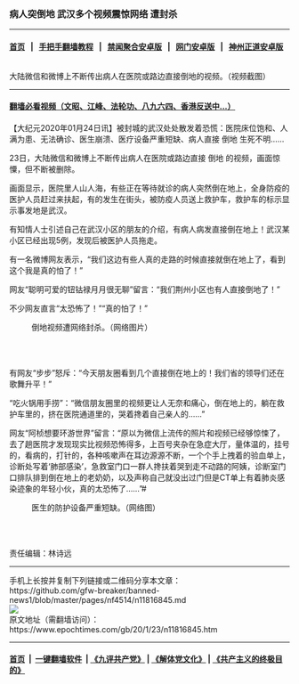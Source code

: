 ### 病人突倒地 武汉多个视频震惊网络 遭封杀
------------------------

#### [首页](https://github.com/gfw-breaker/banned-news1/blob/master/README.md) &nbsp;&nbsp;|&nbsp;&nbsp; [手把手翻墙教程](https://github.com/gfw-breaker/guides/wiki) &nbsp;&nbsp;|&nbsp;&nbsp; [禁闻聚合安卓版](https://github.com/gfw-breaker/bn-android) &nbsp;&nbsp;|&nbsp;&nbsp; [网门安卓版](https://github.com/oGate2/oGate) &nbsp;&nbsp;|&nbsp;&nbsp; [神州正道安卓版](https://github.com/SzzdOgate/update) 



<div><img alt="" class="aligncenter wp-post-image" src="https://i.epochtimes.com/assets/uploads/2020/01/Untitled-2-4-600x400.jpg"/>
<div class="red16 caption">
 <p>
  大陆微信和微博上不断传出病人在医院或路边直接倒地的视频。（视频截图）
 </p>
</div>
</div><hr/>

#### [翻墙必看视频（文昭、江峰、法轮功、八九六四、香港反送中...）](http://167.172.214.107/home.html)

<div><p>
 【大纪元2020年01月24日讯】被封城的武汉处处散发着恐慌：医院床位饱和、人满为患、无法确诊、医生崩溃、医疗设备严重短缺、病人直接
 <ok href="https://www.epochtimes.com/gb/tag/%E5%80%92%E5%9C%B0.html">
  倒地
 </ok>
 生死不明……
</p>
<p>
 23日，大陆微信和微博上不断传出病人在医院或路边直接
 <ok href="https://www.epochtimes.com/gb/tag/%E5%80%92%E5%9C%B0.html">
  倒地
 </ok>
 的视频，画面惊憟，但不断被删除。
</p>
<p>
 画面显示，医院里人山人海，有些正在等待就诊的病人突然倒在地上，全身防疫的医护人员赶过来扶起，有的发生在街头，被防疫人员送上救护车，救护车的标示显示事发地是武汉。
</p>
<p>
</p>
<p>
</p>
<p>
</p>
<p>
</p>
<p>
</p>
<p>
 有知情人士引述自己在武汉小区的朋友的介绍，有病人病发直接倒在地上！武汉某小区已经出现5例，发现后被医护人员拖走。
</p>
<p>
</p>
<p>
 有一名微博网友表示，“我们这边有些人真的走路的时候直接就倒在地上了，看到这个我是真的怕了！”
</p>
<p>
 网友“聪明可爱的钮钴禄月月很无聊”留言：“我们荆州小区也有人直接倒地了！”
</p>
<p>
 不少网友直言“太恐怖了！”“真的怕了！”
</p>
<figure class="wp-caption aligncenter" id="attachment_11816912" style="width: 508px">
 <ok href="http://i.epochtimes.com/assets/uploads/2020/01/EO_bMbnWsAIkM1V.jpeg">
  <img alt="" class="wp-image-11816912" src="http://i.epochtimes.com/assets/uploads/2020/01/EO_bMbnWsAIkM1V-600x493.jpeg"/>
 </ok>
 <br/><figcaption class="wp-caption-text">
  倒地视频遭网络封杀。（网络图片）
 </figcaption><br/>
</figure><br/>
<p>
 有网友“步步”怒斥：“今天朋友圈看到几个直接倒在地上的！我们省的领导们还在歌舞升平！”
</p>
<p>
 “吃火锅用手捞”：“微信朋友圈里的视频更让人无奈和痛心，倒在地上的，躺在救护车里的，挤在医院通道里的，哭着搀着自己亲人的……”
</p>
<p>
 网友“阿桢想要环游世界”留言：“原以为微信上流传的照片和视频已经够惊悚了，去了趟医院才发现现实比视频恐怖得多，上百号夹杂在急症大厅，量体温的，挂号的，看病的，打针的，各种咳嗽声在耳边源源不断，一个个手上拽着的验血单上，诊断处写着‘肺部感染’，急救室门口一群人搀扶着哭到走不动路的阿姨，诊断室门口排队排到倒在地上的老奶奶，以及声称自己就没出过门但是CT单上有着肺炎感染迹象的年轻小伙，真的太恐怖了……”#
</p>
<figure class="wp-caption aligncenter" id="attachment_11816922" style="width: 307px">
 <ok href="http://i.epochtimes.com/assets/uploads/2020/01/EO_bMbkX0AAKseh.jpeg">
  <img alt="" class="wp-image-11816922" src="http://i.epochtimes.com/assets/uploads/2020/01/EO_bMbkX0AAKseh-600x1067.jpeg"/>
 </ok>
 <br/><figcaption class="wp-caption-text">
  医生的防护设备严重短缺。（网络图）
 </figcaption><br/>
</figure><br/>
<p>
 责任编辑：林诗远
</p>
</div>
<hr/>
手机上长按并复制下列链接或二维码分享本文章：<br/>
https://github.com/gfw-breaker/banned-news1/blob/master/pages/nf4514/n11816845.md <br/>
<a href='https://github.com/gfw-breaker/banned-news1/blob/master/pages/nf4514/n11816845.md'><img src='https://github.com/gfw-breaker/banned-news1/blob/master/pages/nf4514/n11816845.md.png'/></a> <br/>
原文地址（需翻墙访问）：https://www.epochtimes.com/gb/20/1/23/n11816845.htm


------------------------
#### [首页](https://github.com/gfw-breaker/banned-news1/blob/master/README.md) &nbsp;|&nbsp; [一键翻墙软件](https://github.com/gfw-breaker/nogfw/blob/master/README.md) &nbsp;| [《九评共产党》](https://github.com/gfw-breaker/9ping.md/blob/master/README.md#九评之一评共产党是什么) | [《解体党文化》](https://github.com/gfw-breaker/jtdwh.md/blob/master/README.md) | [《共产主义的终极目的》](https://github.com/gfw-breaker/gczydzjmd.md/blob/master/README.md)


<img src='http://gfw-breaker.win/banned-news/pages/nf4514/n11816845.md' width='0px' height='0px'/>